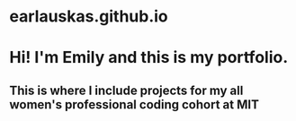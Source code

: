 # earlauskas.github.io
<h1> Hi! I'm Emily and this is my portfolio.</h1>
<h2> This is where I include projects for my all women's professional coding cohort at MIT </h2>
